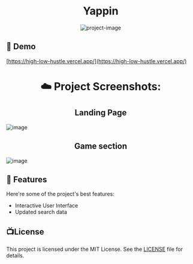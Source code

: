 <h1 align="center" id="title">Yappin</h1>

<p align="center"><img src="https://socialify.git.ci/Raaaghavagrawal/high-low-hustle/image?font=Source+Code+Pro&name=1&owner=1&pattern=Diagonal+Stripes&stargazers=1&theme=Dark" alt="project-image"></p>
<h2>🚀 Demo</h2>

[https://high-low-hustle.vercel.app/](https://high-low-hustle.vercel.app/)

<h1 align="center">☁️ Project Screenshots:</h1>
<h2 align="center">Landing Page</h2>

![image](https://github.com/user-attachments/assets/d42bde73-d683-4e4d-b02e-c1154337b63c)


<h2 align="center">Game section</h2>

![image](https://github.com/user-attachments/assets/cf0d5628-1048-4710-9277-2df7fc8efb3e)


<h2>🧐 Features</h2>

Here're some of the project's best features:

*   Interactive User Interface
*   Updated search data

## 📺License

This project is licensed under the MIT License. See the [LICENSE](LICENSE) file for details.
